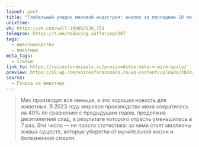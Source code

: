 ```yaml
---
layout: post
title: "Глобальный упадок меховой индустрии: анализ за последние 10 лет"
unixtime: 
vk: https://vk.com/wall-199052526_753
telegram: https://t.me/reducing_suffering/387
tags:
  - животноводство
  - животные
meta_tags:
  - статьи
link_to: https://voicesforanimals.ru/proizvodstvo-meha-v-mire-upalo/
preview: https://i0.wp.com/voicesforanimals.ru/wp-content/uploads/2024/08/50164382193_84e8970a28_k-e1737730559169.jpg?fit=1024%2C577&ssl=1
source:
  - Голоса за животных
---
```

>Мех производят всё меньше, и это хорошая новость для животных. В 2023 году мировое производство меха сократилось на 40% по сравнению с предыдущим годом, продолжив десятилетний спад, в результате которого отрасль уменьшилась в 7 раз. Эти числа — не просто статистика: за ними стоят миллионы живых существ, которых уберегли от мучительной жизни и болезненной смерти.

